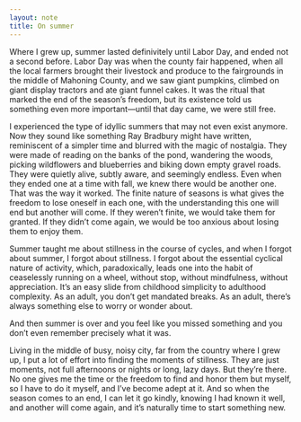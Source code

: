 ```yaml
---
layout: note
title: On summer
---
```


Where I grew up, summer lasted definivitely until Labor Day, and ended not a second before. Labor Day was when the county fair happened, when all the local farmers brought their livestock and produce to the fairgrounds in the middle of Mahoning County, and we saw giant pumpkins, climbed on giant display tractors and ate giant funnel cakes. It was the ritual that marked the end of the season’s freedom, but its existence told us something even more important—until that day came, we were still free.

I experienced the type of idyllic summers that may not even exist anymore. Now they sound like something Ray Bradbury might have written, reminiscent of a simpler time and blurred with the magic of nostalgia. They were made of reading on the banks of the pond, wandering the woods, picking wildflowers and blueberries and biking down empty gravel roads. They were quietly alive, subtly aware, and seemingly endless. Even when they ended one at a time with fall, we knew there would be another one. That was the way it worked. The finite nature of seasons is what gives the freedom to lose oneself in each one, with the understanding this one will end but another will come. If they weren’t finite, we would take them for granted. If they didn’t come again, we would be too anxious about losing them to enjoy them.

Summer taught me about stillness in the course of cycles, and when I forgot about summer, I forgot about stillness. I forgot about the essential cyclical nature of activity, which, paradoxically, leads one into the habit of ceaselessly running on a wheel, without stop, without mindfulness, without appreciation. It’s an easy slide from childhood simplicity to adulthood complexity. As an adult, you don’t get mandated breaks. As an adult, there’s always something else to worry or wonder about.

And then summer is over and you feel like you missed something and you don’t even remember precisely what it was.

Living in the middle of busy, noisy city, far from the country where I grew up, I put a lot of effort into finding the moments of stillness. They are just moments, not full afternoons or nights or long, lazy days. But they’re there. No one gives me the time or the freedom to find and honor them but myself, so I have to do it myself, and I’ve become adept at it. And so when the season comes to an end, I can let it go kindly, knowing I had known it well, and another will come again, and it’s naturally time to start something new.
